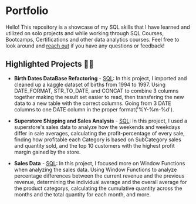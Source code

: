 # Portfolio

Hello! This repository is a showcase of my SQL skills that I have learned and utilized on solo projects and while working through SQL Courses, Bootcamps, Certifications and other data analytics courses.
Feel free to look around and [reach out](https://www.linkedin.com/in/sabastian-moselle-8b5362206/) if you have any questions or feedback!

## Highlighted Projects 👨‍💻

* **Birth Dates DataBase Refactoring** -  [SQL](https://github.com/SabastianMoselle/SQL-Portfolio/blob/main/Birth_Dates): In this project, I imported and cleaned up a kaggle dataset of births from 1994 to 1997. Using DATE_FORMAT, STR_TO_DATE, and CONCAT to combine 3 columns together making the result set easier to read, then transfering the new data to a new table with the correct columns. Going from 3 DATE columns to one DATE column in the proper format('%Y-%m-%d').
  
* **Superstore Shipping and Sales Analysis** - [SQL](https://github.com/SabastianMoselle/SQL-Portfolio/blob/main/Superstore_Dateset): In this project, I used a superstore's sales data to analyze how the weekends and weekdays differ in sale averages, calculating the profit-percentage of every sale, finding how profitable each Category is based on SubCategory sales and quantity sold, and the top 10 customers with the highest profit margin gained by the store.
  
* **Sales Data** - [SQL](https://github.com/SabastianMoselle/SQL-Portfolio/blob/main/Sales_Dataset): In this project, I focused more on Window Functions when analyzing the sales data. Using Window Functions to analyze percentage differences between the current revenue and the previous revenue, determining the individual average and the overall average for the product categorys, calculating the cumulative quantity across the months and the total quantity for each month, and more.


<!-- ### Health Data Dashboard - [Tableau Dashboard](https://public.tableau.com/views/HealthcareData_16949079292280/Dashboard1?:language=en-US&publish=yes&:display_count=n&:origin=viz_share_link)
* **Data**: Health Sample Data
* **Audience**: Hospital Administrators and Executives -->

